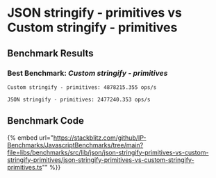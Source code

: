 
# JSON stringify - primitives vs Custom stringify - primitives
## Benchmark Results
### Best Benchmark: *Custom stringify - primitives*
```
Custom stringify - primitives: 4878215.355 ops/s
```

```
JSON stringify - primitives: 2477240.353 ops/s
```

## Benchmark Code
{% embed url="https://stackblitz.com/github/IP-Benchmarks/JavascriptBenchmarks/tree/main?file=libs/benchmarks/src/lib/json/json-stringify-primitives-vs-custom-stringify-primitives/json-stringify-primitives-vs-custom-stringify-primitives.ts"" %}}  
